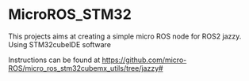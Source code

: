 # MicroROS_STM32
This projects aims at creating a simple micro ROS node for ROS2 jazzy. Using STM32cubeIDE software

Instructions can  be found at https://github.com/micro-ROS/micro_ros_stm32cubemx_utils/tree/jazzy#